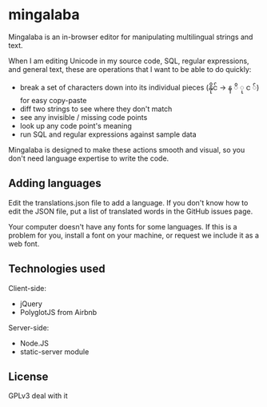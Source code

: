 # mingalaba

Mingalaba is an in-browser editor for manipulating multilingual strings and text.

When I am editing Unicode in my source code, SQL, regular expressions, and general text,
these are operations that I want to be able to do quickly:

- break a set of characters down into its individual pieces (နိုင် -> န ိ ု င ်) for easy copy-paste
- diff two strings to see where they don't match
- see any invisible / missing code points
- look up any code point's meaning
- run SQL and regular expressions against sample data

Mingalaba is designed to make these actions smooth and visual, so you don't need language expertise to write the code.

## Adding languages

Edit the translations.json file to add a language. If you don't know how
to edit the JSON file, put a list of translated words in the GitHub issues page.

Your computer doesn't have any fonts for some languages. If this is a problem for you, install a font on your machine, or request we include it as a web font.

## Technologies used

Client-side:

- jQuery
- PolyglotJS from Airbnb

Server-side:

- Node.JS
- static-server module

## License

GPLv3 deal with it
